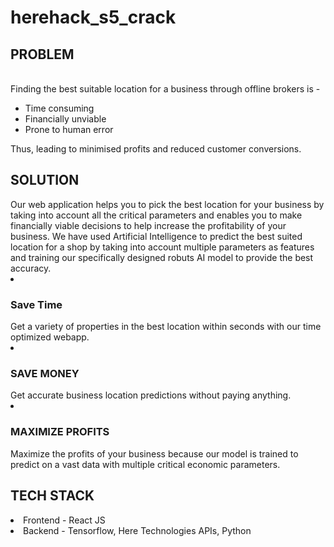 # herehack_s5_crack
<b><h2>PROBLEM</h2></b> 
<br> Finding the best suitable location for a business through offline brokers is - </br>
<ul>
  <li>Time consuming</li>
  <li> Financially unviable</li>
  <li>Prone to human error</li>
  </ul>
Thus, leading to minimised profits and reduced customer conversions.
<b><h2>SOLUTION</h2></b>
Our web application helps you to pick the best location for your business by taking into account all the critical parameters and enables you to make financially viable decisions to help increase the profitability of your business.
  We have used Artificial Intelligence to predict the best suited location for a shop by taking into account multiple parameters as features and training our specifically designed robuts AI model to provide the best accuracy.
<li><h3>Save Time</h3></li>
Get a variety of properties in the best location  within seconds with our time optimized webapp.
<li><h3>SAVE MONEY</h3></li>
Get accurate business location predictions without paying anything.
<li><h3>MAXIMIZE PROFITS</h3></li>
Maximize the profits of your business because our model is trained to predict on a vast data with multiple critical economic parameters.
<br><h2>

  <b><h2>TECH STACK</b></h2>
<li>Frontend - React JS </li>
<li>Backend - Tensorflow, Here Technologies APIs, Python</li>


